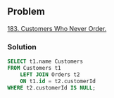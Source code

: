 ## Problem
[183. Customers Who Never Order.](https://leetcode.com/problems/customers-who-never-order/description/)

### Solution
```sql
SELECT t1.name Customers
FROM Customers t1
    LEFT JOIN Orders t2
    ON t1.id = t2.customerId
WHERE t2.customerId IS NULL;
```
